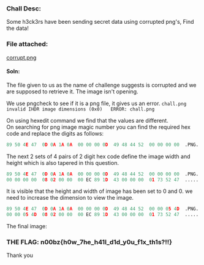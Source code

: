 ### Chall Desc:
Some h3ck3rs have been sending secret data using corrupted png's, Find the data!


### File attached:
[corrupt.png](corrupt.png)

#### Soln: 
The file given to us as the name of challenge suggests is corrupted and we are supposed to retrieve it. 
The image isn't opening. 

We use pngcheck to see if it is a png file, it gives us an error.
`chall.png  invalid IHDR image dimensions (0x0)  
ERROR: chall.png`

On using hexedit command we find that the values are different.   
On searching for png image magic number you can find the required hex code and replace the digits as follows:

```py
89 50 4E 47  0D 0A 1A 0A  00 00 00 0D  49 48 44 52  00 00 00 00  .PNG........IHDR....
```
The next 2 sets of 4 pairs of 2 digit hex code define the image width and height which is also tapered in this question.
 
```py
89 50 4E 47  0D 0A 1A 0A  00 00 00 0D  49 48 44 52  00 00 00 00  .PNG........IHDR....
00 00 00 00  08 02 00 00  00 EC 89 1D  43 00 00 00  01 73 52 47  ............C....sRG
```

It is visible that the height and width of image has been set to 0 and 0. we need to increase the dimension to view the image.
```py
89 50 4E 47  0D 0A 1A 0A  00 00 00 0D  49 48 44 52  00 00 05 4D  .PNG........IHDR....
00 00 05 4D  08 02 00 00  00 EC 89 1D  43 00 00 00  01 73 52 47  ............C....sRG
```

The final image:




### THE FLAG: n00bz{h0w_7he_h41l_d1d_y0u_f1x_th1s?!!}

Thank you

